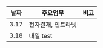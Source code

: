 | 날짜    | 주요업무        | 비고 |
| ----    | --------        | ---- |
|   3.17  |        전자결재, 인트라넷         |      |
|   3.18  |  내일 test |        |

